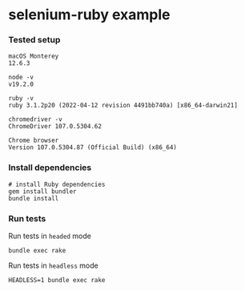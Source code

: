 # selenium-ruby example

### Tested setup

```
macOS Monterey
12.6.3
```
```
node -v
v19.2.0
```
```
ruby -v
ruby 3.1.2p20 (2022-04-12 revision 4491bb740a) [x86_64-darwin21]
```
```
chromedriver -v
ChromeDriver 107.0.5304.62
```
```
Chrome browser
Version 107.0.5304.87 (Official Build) (x86_64)
```

### Install dependencies

```
# install Ruby dependencies
gem install bundler
bundle install
```

### Run tests

Run tests in `headed` mode
```
bundle exec rake
```

Run tests in `headless` mode
```
HEADLESS=1 bundle exec rake
```
